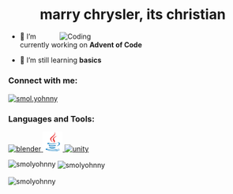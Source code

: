 <h1 align="center">marry chrysler, its christian</h1>

<img align="right" alt="Coding" width="400" src="https://images-ext-1.discordapp.net/external/54wq6yzJHgrbgruX5_Kedzalzh9S698sLr5hjHwAF_U/https/media.tenor.com/oF4WaOJKUsQAAAPo/project-sekai-project-sekai-picmix.mp4">


- 🎄 I’m currently working on **Advent of Code**

- 🌱 I’m still learning **basics**

<h3 align="left">Connect with me:</h3>
<p align="left">
<a href="https://instagram.com/smol.yohnny" target="blank"><img align="center" src="https://raw.githubusercontent.com/rahuldkjain/github-profile-readme-generator/master/src/images/icons/Social/instagram.svg" alt="smol.yohnny" height="30" width="40" /></a>
</p>

<h3 align="left">Languages and Tools:</h3>
<p align="left"> <a href="https://www.blender.org/" target="_blank" rel="noreferrer"> <img src="https://download.blender.org/branding/community/blender_community_badge_white.svg" alt="blender" width="40" height="40"/> </a> <a href="https://www.java.com" target="_blank" rel="noreferrer"> <img src="https://raw.githubusercontent.com/devicons/devicon/master/icons/java/java-original.svg" alt="java" width="40" height="40"/> </a> <a href="https://unity.com/" target="_blank" rel="noreferrer"> <img src="https://www.vectorlogo.zone/logos/unity3d/unity3d-icon.svg" alt="unity" width="40" height="40"/> </a> </p>

<p><img align="left" src="https://github-readme-stats.vercel.app/api/top-langs?username=smolyohnny&show_icons=true&locale=en&layout=compact" alt="smolyohnny" /></p>

<p>&nbsp;<img align="center" src="https://github-readme-stats.vercel.app/api?username=smolyohnny&show_icons=true&locale=en" alt="smolyohnny" /></p>

<p><img align="center" src="https://github-readme-streak-stats.herokuapp.com/?user=smolyohnny&" alt="smolyohnny" /></p>

